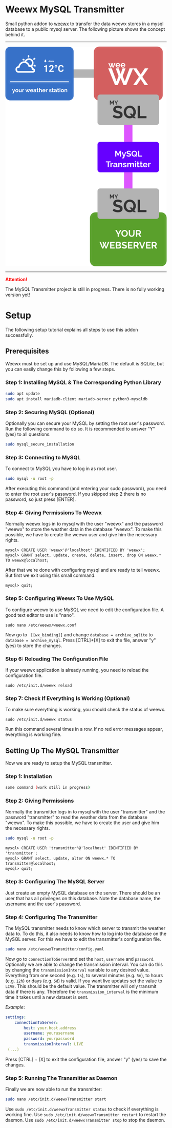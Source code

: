 # Weewx MySQL Transmitter
Small python addon to [weewx](https://github.com/weewx/weewx) to transfer the data weewx stores in a mysql database to a public mysql server. 
The following picture shows the concept behind it.

<hr>

<img src="images/transmitter.png" alt="Conc" style="zoom:90%;" />

<hr>

<span style="color:red">**Attention!**</span>

The MySQL Transmitter project is still in progress. There is no fully working version yet!

# Setup

The following setup tutorial explains all steps to use this addon successfully.

## Prerequisites

Weewx must be set up and use MySQL/MariaDB. The default is SQLite, but you can easily change this by following a few steps. 
### Step 1: Installing MySQL & The Corresponding Python Library
```bash
sudo apt update
sudo apt install mariadb-client mariadb-server python3-mysqldb
```
### Step 2: Securing MySQL (Optional)
Optionally you can secure your MySQL by setting the root user's password.
Run the following command to do so. It is recommended to answer "Y" (yes) to all questions.

```bash
sudo mysql_secure_installation
```
### Step 3: Connecting to MySQL
To connect to MySQL you have to log in as root user.

```bash
sudo mysql -u root -p
```
After executing this command (and entering your sudo password), you need to enter the root user's password. If you skipped step 2 there is no password, so just press [ENTER].
### Step 4: Giving Permissions To Weewx
Normally weewx logs in to mysql with the user "weewx" and the password "weewx" to store the weather data in the database "weewx". To make this possible, we have to create the weewx user and give him the necessary rights.
```mysql
mysql> CREATE USER 'weewx'@'localhost' IDENTIFIED BY 'weewx';
mysql> GRANT select, update, create, delete, insert, drop ON weewx.* TO weewx@localhost;
```
After that we're done with configuring mysql and are ready to tell weewx. But first we exit using this small command.

```mysql
mysql> quit;
```
### Step 5: Configuring Weewx To Use MySQL
To configure weewx to use MySQL we need to edit the configuration file. A good text editor to use is "nano".

```mysql
sudo nano /etc/weewx/weewx.conf
```

Now go to ` [[wx_binding]]` and change `database = archive_sqlite` to `database = archive_mysql`. Press [CTRL]+[X] to exit the file, answer "y" (yes) to store the changes.
### Step 6: Reloading The Configuration File
If your weewx application is already running, you need to reload the configuration file.

```mysql
sudo /etc/init.d/weewx reload
```
### Step 7: Check If Everything Is Working (Optional)
To make sure everything is working, you should check the status of weewx.

```mysql
sudo /etc/init.d/weewx status
```
Run this command several times in a row. If no red error messages appear, everything is working fine.

## Setting Up The MySQL Transmitter
Now we are ready to setup the MySQL transmitter.
### Step 1: Installation
```bash
some command (work still in progress)
```

### Step 2: Giving Permissions

Normally the  transmitter logs in to mysql with the user "transmitter" and the password "transmitter" to read the weather data from the database "weewx". To make this possible, we have to create the user and give him the necessary rights. 

```bash
sudo mysql -u root -p
```

```mysql
mysql> CREATE USER 'transmitter'@'localhost' IDENTIFIED BY 'transmitter';
mysql> GRANT select, update, alter ON weewx.* TO transmitter@localhost;
mysql> quit;
```

### Step 3: Configuring The MySQL Server

Just create an empty MySQL database on the server.  There should be an user that has all privileges on this database. Note the database name, the username and the user's password.

### Step 4: Configuring The Transmitter

The MySQL transmitter needs to know which server to transmit the weather data to. To do this, it also needs to know how to log into the database on the MySQL server. For this we have to edit the transmitter's configuration file.

```bash
sudo nano /etc/weewxTransmitter/config.yaml
```

Now go to `connectionToServer`and set the `host`, `username` and `password`.
Optionally we are able to change the transmission interval.
You can do this by changing the `transmissionInterval` variable to any desired value. Everything from one second (e.g. `1s`), to several minutes (e.g. `5m`), to hours (e.g. `12h`) or days (e.g. `5d`) is valid. If you want live updates set the value to `LIVE`. This should be the default value. The transmitter will only transmit data if there is any. Therefore the `transmission_interval` is the minimum time it takes until a new dataset is sent.

*Example*:

```yaml
settings:
    connectionToServer:
        host: your.host.address
        username: yourusername
        password: yourpassword
        transmissionInterval: LIVE
 (...)
```

Press [CTRL] + [X] to exit the configuration file, answer "y" (yes) to save the changes.

### Step 5: Running The Transmitter as Daemon
Finally we are now able to run the transmitter:
```bash
sudo nano /etc/init.d/weewxTransmitter start
```
Use `sudo /etc/init.d/weewxTransmitter status` to check if everything is working fine.
Use `sudo /etc/init.d/weewxTransmitter restart` to restart the daemon.
Use `sudo /etc/init.d/weewxTransmitter stop` to stop the daemon.

